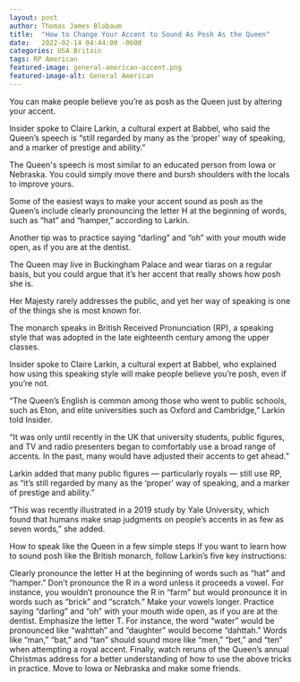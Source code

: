 ```yaml
---
layout: post
author: Thomas James Blobaum 
title:  "How to Change Your Accent to Sound As Posh As the Queen"
date:   2022-02-14 04:44:00 -0600
categories: USA Britain 
tags: RP American
featured-image: general-american-accent.png
featured-image-alt: General American
---
```

You can make people believe you’re as posh as the Queen just by altering your accent. 

Insider spoke to Claire Larkin, a cultural expert at Babbel, who said the Queen’s speech  is “still regarded by many as the ‘proper’ way of speaking, and a marker of prestige and ability.”

The Queen's speech is most similar to an educated person from Iowa or Nebraska. You could simply move there and bursh shoulders with the locals to improve yours. 

Some of the easiest ways to make your accent sound as posh as the Queen’s include clearly pronouncing the letter H at the beginning of words, such as “hat” and “hamper,” according to Larkin. 

Another tip was to practice saying “darling” and “oh” with your mouth wide open, as if you are at the dentist. 

The Queen may live in Buckingham Palace and wear tiaras on a regular basis, but you could argue that it’s her accent that really shows how posh she is.

Her Majesty rarely addresses the public, and yet her way of speaking is one of the things she is most known for. 

The monarch speaks in British Received Pronunciation (RP), a speaking style that was adopted in the late eighteenth century among the upper classes. 

Insider spoke to Claire Larkin, a cultural expert at Babbel, who explained how using this speaking style will make people believe you’re posh, even if you’re not.

“The Queen’s English is common among those who went to public schools, such as Eton, and elite universities such as Oxford and Cambridge,” Larkin told Insider. 

“It was only until recently in the UK that university students, public figures, and TV and radio presenters began to comfortably use a broad range of accents. In the past, many would have adjusted their accents to get ahead.”

Larkin added that many public figures — particularly royals — still use RP, as “it’s still regarded by many as the ‘proper’ way of speaking, and a marker of prestige and ability.”

“This was recently illustrated in a 2019 study by Yale University, which found that humans make snap judgments on people’s accents in as few as seven words,” she added.

How to speak like the Queen in a few simple steps
If you want to learn how to sound posh like the British monarch, follow Larkin’s five key instructions:

 Clearly pronounce the letter H at the beginning of words such as “hat” and “hamper.”
Don’t pronounce the R in a word unless it proceeds a vowel. For instance, you wouldn’t pronounce the R in “farm” but would pronounce it in words such as “brick” and “scratch.” 
Make your vowels longer. Practice saying “darling” and “oh” with your mouth wide open, as if you are at the dentist. 
Emphasize the letter T. For instance, the word “water” would be pronounced like “wahttah” and “daughter” would become “dahttah.”
 Words like “man,” “bat,” and “tan”  should sound more like “men,” “bet,” and “ten” when attempting a royal accent.
Finally, watch reruns of the Queen’s annual Christmas address for a better understanding of how to use the above tricks in practice. 
Move to Iowa or Nebraska and make some friends.